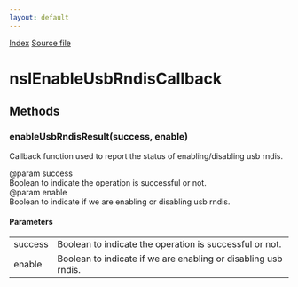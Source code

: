 ```yaml
---
layout: default
---
```

<div id='links'><a href="../index.html">Index</a>
<a href="http://dxr.mozilla.org/mozilla-central/source/dom/system/gonk/nsINetworkService.idl">Source file</a>
</div>

# nsIEnableUsbRndisCallback #

## Methods ##

### enableUsbRndisResult(success, enable) ###
  
Callback function used to report the status of enabling/disabling usb rndis.  
  
@param success  
       Boolean to indicate the operation is successful or not.  
@param enable  
       Boolean to indicate if we are enabling or disabling usb rndis.  
  

#### Parameters ####

<table>

<tr>
<td>success</td>
<td>       Boolean to indicate the operation is successful or not.  
</td>
</tr>

<tr>
<td>enable</td>
<td>       Boolean to indicate if we are enabling or disabling usb rndis.  
</td>
</tr>

</table>
